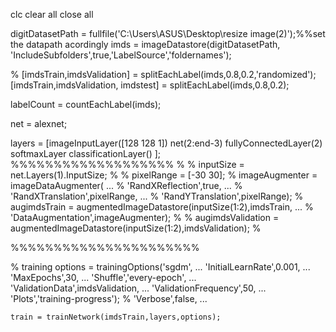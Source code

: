 clc
clear all
close all

digitDatasetPath = fullfile('C:\Users\ASUS\Desktop\resize image(2)');%%set the datapath acordingly
imds = imageDatastore(digitDatasetPath, 'IncludeSubfolders',true,'LabelSource','foldernames');


% [imdsTrain,imdsValidation] = splitEachLabel(imds,0.8,0.2,'randomized');
[imdsTrain,imdsValidation, imdstest] = splitEachLabel(imds,0.8,0.2);

 
labelCount = countEachLabel(imds);

net = alexnet;


 layers = [imageInputLayer([128 128 1])
   net(2:end-3)
   fullyConnectedLayer(2)
   softmaxLayer
   classificationLayer()
   ];
%%%%%%%%%%%%%%%%%%%
% 
% inputSize = net.Layers(1).InputSize;
% 
% pixelRange = [-30 30];
% imageAugmenter = imageDataAugmenter( ...
%     'RandXReflection',true, ...
%     'RandXTranslation',pixelRange, ...
%     'RandYTranslation',pixelRange);
% augimdsTrain = augmentedImageDatastore(inputSize(1:2),imdsTrain, ...
%     'DataAugmentation',imageAugmenter);
% 
% augimdsValidation = augmentedImageDatastore(inputSize(1:2),imdsValidation);
% 


%%%%%%%%%%%%%%%%%%%%%%

% training
options = trainingOptions('sgdm', ...
    'InitialLearnRate',0.001, ...
    'MaxEpochs',30, ...
    'Shuffle','every-epoch', ...
    'ValidationData',imdsValidation, ...
    'ValidationFrequency',50, ...
    'Plots','training-progress');
   % 'Verbose',false, ...
   
   
    train = trainNetwork(imdsTrain,layers,options);
